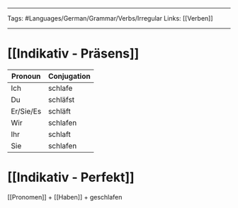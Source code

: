 ___
Tags: #Languages/German/Grammar/Verbs/Irregular 
Links: [[Verben]]
___
# [[Indikativ - Präsens]]
Pronoun|Conjugation
------------ | ------------
Ich | schlafe
Du | schläfst
Er/Sie/Es | schläft
Wir | schlafen
Ihr | schlaft
Sie | schlafen


# [[Indikativ - Perfekt]]
[[Pronomen]] + [[Haben]] + geschlafen